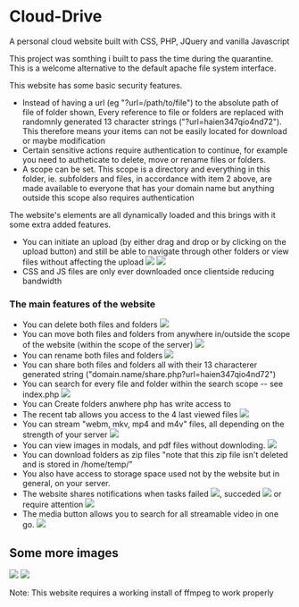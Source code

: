 # Cloud-Drive
A personal cloud website built with CSS, PHP, JQuery and vanilla Javascript

This project was somthing i built to pass the time during the quarantine. This is a welcome alternative to the default apache file system interface.

This website has some basic security features.
* Instead of having a url (eg "?url=/path/to/file") to the absolute path of file of folder shown, Every reference to file or folders are replaced with randomnly generated 13 character strings ("?url=haien347qio4nd72"). This therefore means your items can not be easily located for download or maybe modification 
* Certain sensitive actions require authentication to continue, for example you need to autheticate to delete, move or rename files or folders.
* A scope can be set. This scope is a directory and everything in this folder, ie. subfolders and files, in accordance with item 2 above, are made available to everyone that has your domain name but anything outside this scope also requires authentication

The website's elements are all dynamically loaded and this brings with it some extra added features.
* You can initiate an upload (by either drag and drop or by clicking on the upload button) and still be able to navigate through other folders or view files without affecting the upload ![](Githubimages/13.png) ![](Githubimages/12.png)
* CSS and JS files are only ever downloaded once clientside reducing bandwidth

### The main features of the website
* You can delete both files and folders ![](Githubimages/6.png)
* You can move both files and folders from anywhere in/outside the scope of the website (within the scope of the server) ![](Githubimages/4.png)
* You can rename both files and folders ![](Githubimages/5.png)
* You can share both files and folders all with their 13 characterer generated string ("domain.name/share.php?url=haien347qio4nd72")
* You can search for every file and folder within the search scope -- see index.php ![](Githubimages/14.png)
* You can Create folders anwhere php has write access to
* The recent tab allows you access to the 4 last viewed files ![](Githubimages/1.png)
* You can stream "webm, mkv, mp4 and m4v" files, all depending on the strength of your server ![](Githubimages/7.png)
* You can view images in modals, and pdf files without downloding. ![](Githubimages/8.png)
* You can download folders as zip files "note that this zip file isn't deleted and is stored in /home/temp/"
* You also have access to storage space used not by the website but in general, on your server.
* The website shares notifications when tasks failed ![](Githubimages/11.png), succeded ![](Githubimages/10.png) or require attention ![](Githubimages/9.png)
* The media button allows you to search for all streamable video in one go. ![](Githubimages/15.png)

## Some more images
![](Githubimages/2.png) ![](Githubimages/3.png)


Note: This website requires a working install of ffmpeg to work properly
